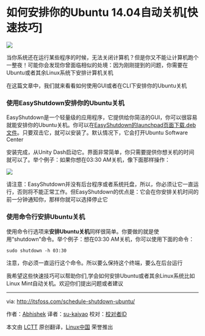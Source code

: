如何安排你的Ubuntu 14.04自动关机[快速技巧]
===

![](http://itsfoss.itsfoss.netdna-cdn.com/wp-content/uploads/2014/08/Schedule_Shutdown_Ubuntu.jpeg)

当你系统还在运行某些程序的时候，无法关闭计算机？但是你又不能让计算机跑个一整夜！可能你会发现你曾面临相似的处境：因为刚刚提到的问题，你需要在Ubuntu或者其余Linux系统下安排计算机关机

在这篇文章中，我们就来看看如何使用GUI或者在CLI下安排你的Ubuntu关机

### 使用EasyShutdown安排你的Ubuntu关机 ###

EasyShutdown是一个轻量级的应用程序，它提供给你简洁的GUI，你可以很容易就能安排你的Ubuntu关机。你可以在[EasyShutdown的launchpad页面下载.deb文件][1]。只要双击它，就可以安装了。默认情况下，它会打开Ubuntu Software Center

安装完成，从Unity Dash启动它。界面非常简单，你只需要提供你想关机的时间就可以了。举个例子：如果你想在03:30 AM关机，像下面那样操作：

![](http://itsfoss.itsfoss.netdna-cdn.com/wp-content/uploads/2014/08/Schedule_Shudown_Ubuntu.jpeg)

请注意：EasyShutdown并没有后台程序或者系统托盘，所以，你必须让它一直运行，否则将不能正常工作。但EasyShutdown的优点是：它会在你安排关机时间的前一分钟通知你，那样你就可以选择停止它

### 使用命令行安排Ubuntu关机 ###

使用命令行选项来**安排Ubuntu关机**同样很简单。你要做的就是使用“shutdown”命令。举个例子：想在03:30 AM关机，你可以使用下面的命令：

	sudo shutdown -h 03:30

注意，你必须一直运行这个命令。所以要么保持这个终端，要么在后台运行

我希望这些快速技巧可以帮助你们,学会如何安排Ubuntu或者其余Linux系统比如Linux Mint自动关机。欢迎你们提出问题或者建议

---

via: http://itsfoss.com/schedule-shutdown-ubuntu/

作者：[Abhishek][a]
译者：[su-kaiyao](https://github.com/su-kaiyao)
校对：[校对者ID](https://github.com/校对者ID)

本文由 [LCTT](https://github.com/LCTT/TranslateProject) 原创翻译，[Linux中国](http://linux.cn/) 荣誉推出

[a]:http://itsfoss.com/author/Abhishek/
[1]:https://launchpad.net/easyshutdown

